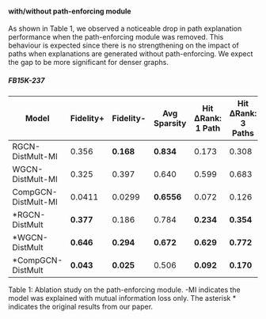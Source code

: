 #### with/without path-enforcing module

As shown in Table 1, we observed a noticeable drop in path explanation performance when the path-enforcing module was removed. This behaviour is expected since there is no strengthening on the impact of paths when explanations are generated without path-enforcing. We expect the gap to be more significant for denser graphs.


##### FB15K-237
| Model               | Fidelity+ | Fidelity- | Avg Sparsity | Hit ΔRank: 1 Path | Hit ΔRank: 3 Paths | Hit ΔRank: 5 Paths |
|---------------------|----------|-----------|--------------|-------------------|----------------|----------------|
| RGCN-DistMult-MI    | 0.356    | **0.168**   | **0.834**        | 0.173             | 0.308          | 0.396          |
| WGCN-DistMult-MI    | 0.325    | 0.397     | 0.640        | 0.599             | 0.683          | 0.739          |
| CompGCN-DistMult-MI | 0.0411   | 0.0299    | **0.6556**       | 0.072             | 0.126          | 0.194          |
| *RGCN-DistMult      | **0.377**| 0.186     | 0.784        | **0.234**         | **0.354**      | **0.432**      |
| *WGCN-DistMult      | **0.646**| **0.294** | **0.672**    | **0.629**         | **0.772**      | **0.836**      |
| *CompGCN-DistMult   | **0.043**| **0.025** | 0.506        | **0.092**         | **0.170**      | **0.220**      |
Table 1: Ablation study on the path-enforcing module. -MI indicates the model was explained with mutual information loss only. The asterisk * indicates the original results from our paper.